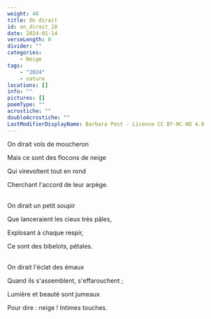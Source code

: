 ```yaml
---
weight: 48
title: On dirait
id: on_dirait_18
date: 2024-01-14
verseLength: 8
divider: ""
categories:
    - Neige
tags:
    - "2024"
    - nature
locations: []
info: ""
pictures: []
poemType: ""
acrostiche: ""
doubleAcrostiche: ""
LastModifierDisplayName: Barbara Post - Licence CC BY-NC-ND 4.0
---
```

On dirait vols de moucheron

Mais ce sont des flocons de neige

Qui virevoltent tout en rond

Cherchant l'accord de leur arpège.

 \
On dirait un petit soupir

Que lanceraient les cieux très pâles,

Explosant à chaque respir,

Ce sont des bibelots, pétales.

 \
On dirait l'éclat des émaux

Quand ils s'assemblent, s'effarouchent ;

Lumière et beauté sont jumeaux

Pour dire : neige ! Intimes touches.
